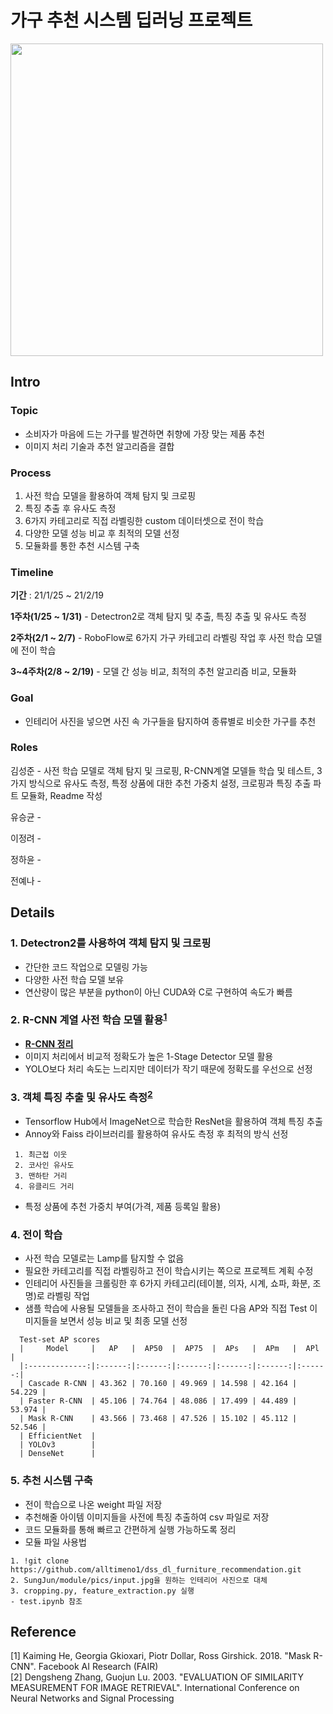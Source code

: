 # 가구 추천 시스템 딥러닝 프로젝트
<img src="https://user-images.githubusercontent.com/71831714/108008504-d692d980-7043-11eb-8977-4537bbfcaf97.png" width='500'></img>

## Intro

### Topic
- 소비자가 마음에 드는 가구를 발견하면 취향에 가장 맞는 제품 추천
- 이미지 처리 기술과 추천 알고리즘을 결합

### Process
1. 사전 학습 모델을 활용하여 객체 탐지 및 크로핑
2. 특징 추출 후 유사도 측정
3. 6가지 카테고리로 직접 라벨링한 custom 데이터셋으로 전이 학습
4. 다양한 모델 성능 비교 후 최적의 모델 선정
5. 모듈화를 통한 추천 시스템 구축

### Timeline
**기간** : 21/1/25 ~ 21/2/19

**1주차(1/25 ~ 1/31)** - Detectron2로 객체 탐지 및 추출, 특징 추출 및 유사도 측정

**2주차(2/1 ~ 2/7)** - RoboFlow로 6가지 가구 카테고리 라벨링 작업 후 사전 학습 모델에 전이 학습

**3~4주차(2/8 ~ 2/19)** - 모델 간 성능 비교, 최적의 추천 알고리즘 비교, 모듈화 

### Goal
- 인테리어 사진을 넣으면 사진 속 가구들을 탐지하여 종류별로 비슷한 가구를 추천

### Roles
김성준 - 사전 학습 모델로 객체 탐지 및 크로핑, R-CNN계열 모델들 학습 및 테스트, 3가지 방식으로 유사도 측정, 특정 상품에 대한 추천 가중치 설정, 크로핑과 특징 추출 파트 모듈화, Readme 작성

유승균 - 

이정려 - 

정하윤 - 

전예나 - 

## Details

### 1. Detectron2를 사용하여 객체 탐지 및 크로핑
- 간단한 코드 작업으로 모델링 가능
- 다양한 사전 학습 모델 보유
- 연산량이 많은 부분을 python이 아닌 CUDA와 C로 구현하여 속도가 빠름

### 2. R-CNN 계열 사전 학습 모델 활용<sup>[1](#footnote_1)</sup>
- **[R-CNN 정리](https://alltimeno1.github.io/archive.html?tag=%EB%A8%B8%EC%8B%A0%EB%9F%AC%EB%8B%9D%2F%EB%94%A5%EB%9F%AC%EB%8B%9D "blog link")**
- 이미지 처리에서 비교적 정확도가 높은 1-Stage Detector 모델 활용
- YOLO보다 처리 속도는 느리지만 데이터가 작기 때문에 정확도를 우선으로 선정

### 3. 객체 특징 추출 및 유사도 측정<sup>[2](#footnote_2)</sup>
- Tensorflow Hub에서 ImageNet으로 학습한 ResNet을 활용하여 객체 특징 추출
- Annoy와 Faiss 라이브러리를 활용하여 유사도 측정 후 최적의 방식 선정
```
 1. 최근접 이웃
 2. 코사인 유사도
 3. 맨하탄 거리 
 4. 유클리드 거리
 ```
 - 특정 상품에 추천 가중치 부여(가격, 제품 등록일 활용)
 
### 4. 전이 학습
- 사전 학습 모델로는 Lamp를 탐지할 수 없음
- 필요한 카테고리를 직접 라벨링하고 전이 학습시키는 쪽으로 프로젝트 계획 수정
- 인테리어 사진들을 크롤링한 후 6가지 카테고리(테이블, 의자, 시계, 쇼파, 화분, 조명)로 라벨링 작업
- 샘플 학습에 사용될 모델들을 조사하고 전이 학습을 돌린 다음 AP와 직접 Test 이미지들을 보면서 성능 비교 및 최종 모델 선정
```
  Test-set AP scores
  |     Model     |   AP   |  AP50  |  AP75  |  APs   |  APm   |  APl   |
  |:-------------:|:------:|:------:|:------:|:------:|:------:|:------:|
  | Cascade R-CNN | 43.362 | 70.160 | 49.969 | 14.598 | 42.164 | 54.229 |
  | Faster R-CNN  | 45.106 | 74.764 | 48.086 | 17.499 | 44.489 | 53.974 |
  | Mask R-CNN    | 43.566 | 73.468 | 47.526 | 15.102 | 45.112 | 52.546 |
  | EfficientNet  |
  | YOLOv3        | 
  | DenseNet      | 
```

### 5. 추천 시스템 구축
- 전이 학습으로 나온 weight 파일 저장
- 추천해줄 아이템 이미지들을 사전에 특징 추출하여 csv 파일로 저장
- 코드 모듈화를 통해 빠르고 간편하게 실행 가능하도록 정리
- 모듈 파일 사용법
```
1. !git clone https://github.com/alltimeno1/dss_dl_furniture_recommendation.git
2. SungJun/module/pics/input.jpg을 원하는 인테리어 사진으로 대체
3. cropping.py, feature_extraction.py 실행
- test.ipynb 참조
```

## Reference

<a name="footnote_1">[1]</a> Kaiming He, Georgia Gkioxari, Piotr Dollar, Ross Girshick. 2018. "Mask R-CNN". Facebook AI Research (FAIR)<br>
<a name="footnote_2">[2]</a> Dengsheng Zhang, Guojun Lu. 2003. "EVALUATION OF SIMILARITY MEASUREMENT FOR IMAGE RETRIEVAL". International Conference on Neural Networks and Signal Processing
